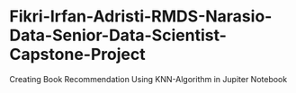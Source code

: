 # Fikri-Irfan-Adristi-RMDS-Narasio-Data-Senior-Data-Scientist-Capstone-Project
Creating Book Recommendation Using KNN-Algorithm in Jupiter Notebook
